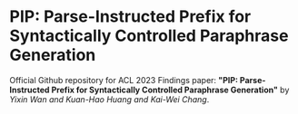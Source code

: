 # PIP: Parse-Instructed Prefix for Syntactically Controlled Paraphrase Generation
Official Github repository for ACL 2023 Findings paper: **"PIP: Parse-Instructed Prefix for Syntactically Controlled Paraphrase Generation"** by *Yixin Wan and Kuan-Hao Huang and Kai-Wei Chang*.
